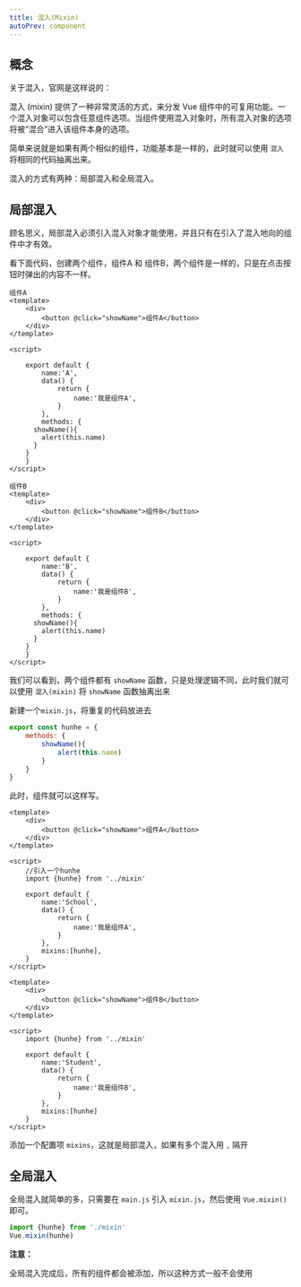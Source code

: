 ```yaml
---
title: 混入(Mixin)
autoPrev: component
---
```


## 概念

关于混入，官网是这样说的：

混入 (mixin) 提供了一种非常灵活的方式，来分发 Vue 组件中的可复用功能。一个混入对象可以包含任意组件选项。当组件使用混入对象时，所有混入对象的选项将被“混合”进入该组件本身的选项。

简单来说就是如果有两个相似的组件，功能基本是一样的，此时就可以使用 `混入` 将相同的代码抽离出来。

混入的方式有两种：局部混入和全局混入。

## 局部混入

顾名思义，局部混入必须引入混入对象才能使用，并且只有在引入了混入地向的组件中才有效。

看下面代码，创建两个组件，组件A 和 组件B，两个组件是一样的，只是在点击按钮时弹出的内容不一样。

```vue
组件A
<template>
	<div>
		<button @click="showName">组件A</button>
	</div>
</template>

<script>

	export default {
		name:'A',
		data() {
			return {
				name:'我是组件A',
			}
		},
		methods: {
      showName(){
        alert(this.name)
      }
    }
	}
</script>
```

```vue
组件B
<template>
	<div>
		<button @click="showName">组件B</button>
	</div>
</template>

<script>

	export default {
		name:'B',
		data() {
			return {
				name:'我是组件B',
			}
		},
		methods: {
      showName(){
        alert(this.name)
      }
    }
	}
</script>
```
我们可以看到，两个组件都有 `showName` 函数，只是处理逻辑不同，此时我们就可以使用 `混入(mixin)` 将 `showName` 函数抽离出来

新建一个`mixin.js`，将重复的代码放进去
```js
export const hunhe = {
	methods: {
		showName(){
			alert(this.name)
		}
	}
}
```

此时，组件就可以这样写。
```vue
<template>
	<div>
		<button @click="showName">组件A</button>
	</div>
</template>

<script>
	//引入一个hunhe
	import {hunhe} from '../mixin'

	export default {
		name:'School',
		data() {
			return {
				name:'我是组件A',
			}
		},
		mixins:[hunhe],
	}
</script>
```

```vue
<template>
	<div>
		<button @click="showName">组件B</button>
	</div>
</template>

<script>
	import {hunhe} from '../mixin'

	export default {
		name:'Student',
		data() {
			return {
				name:'我是组件B',
			}
		},
		mixins:[hunhe]
	}
</script>
```

添加一个配置项 `mixins`，这就是局部混入，如果有多个混入用 `,` 隔开

## 全局混入
全局混入就简单的多，只需要在 `main.js` 引入 `mixin.js`，然后使用 `Vue.mixin()` 即可。

```js
import {hunhe} from './mixin'
Vue.mixin(hunhe)
```

**注意：**

全局混入完成后，所有的组件都会被添加，所以这种方式一般不会使用
 